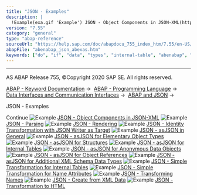 ```yaml
---
title: "JSON - Examples"
description: |
  !Example(exa.gif 'Example') JSON - Object Components in JSON-XML(https://help.sap.com/doc/abapdocu_755_index_htm/7.55/en-US/abenabap_json_xml_abexa.htm) !Example(exa.gif 'Example') JSON - Parsing(https://help.sap.com/doc/abapdocu_755_index_htm/7.55/en-US/abenabap_json_oo_reader_abexa.htm) !
version: "7.55"
category: "general"
type: "abap-reference"
sourceUrl: "https://help.sap.com/doc/abapdocu_755_index_htm/7.55/en-US/abenabap_json_abexas.htm"
abapFile: "abenabap_json_abexas.htm"
keywords: ["do", "if", "data", "types", "internal-table", "abenabap", "json", "abexas"]
---
```


* * *

AS ABAP Release 755, ©Copyright 2020 SAP SE. All rights reserved.

[ABAP - Keyword Documentation](https://help.sap.com/doc/abapdocu_755_index_htm/7.55/en-US/abenabap.htm) →  [ABAP - Programming Language](https://help.sap.com/doc/abapdocu_755_index_htm/7.55/en-US/abenabap_reference.htm) →  [Data Interfaces and Communication Interfaces](https://help.sap.com/doc/abapdocu_755_index_htm/7.55/en-US/abenabap_data_communication.htm) →  [ABAP and JSON](https://help.sap.com/doc/abapdocu_755_index_htm/7.55/en-US/abenabap_json.htm) → 

JSON - Examples

Continue
![Example](exa.gif "Example") [JSON - Object Components in JSON-XML](https://help.sap.com/doc/abapdocu_755_index_htm/7.55/en-US/abenabap_json_xml_abexa.htm)
![Example](exa.gif "Example") [JSON - Parsing](https://help.sap.com/doc/abapdocu_755_index_htm/7.55/en-US/abenabap_json_oo_reader_abexa.htm)
![Example](exa.gif "Example") [JSON - Rendering](https://help.sap.com/doc/abapdocu_755_index_htm/7.55/en-US/abenabap_json_token_writer_abexa.htm)
![Example](exa.gif "Example") [JSON - Identity Transformation with JSON Writer as Target](https://help.sap.com/doc/abapdocu_755_index_htm/7.55/en-US/abenjson_trafo_id_abexa.htm)
![Example](exa.gif "Example") [JSON - asJSON in General](https://help.sap.com/doc/abapdocu_755_index_htm/7.55/en-US/abenabap_hello_json_abexa.htm)
![Example](exa.gif "Example") [JSON - asJSON for Elementary Object Types](https://help.sap.com/doc/abapdocu_755_index_htm/7.55/en-US/abenabap_json_asjson_elem_abexa.htm)
![Example](exa.gif "Example") [JSON - asJSON for Structures](https://help.sap.com/doc/abapdocu_755_index_htm/7.55/en-US/abenabap_json_asjson_struc_abexa.htm)
![Example](exa.gif "Example") [JSON - asJSON for Internal Tables](https://help.sap.com/doc/abapdocu_755_index_htm/7.55/en-US/abenabap_json_asjson_table_abexa.htm)
![Example](exa.gif "Example") [JSON - asJSON for Anonymous Data Objects](https://help.sap.com/doc/abapdocu_755_index_htm/7.55/en-US/abenabap_json_asjson_dref_abexa.htm)
![Example](exa.gif "Example") [JSON - asJSON for Object References](https://help.sap.com/doc/abapdocu_755_index_htm/7.55/en-US/abenabap_json_asjson_oref_abexa.htm)
![Example](exa.gif "Example") [JSON - asJSON for Additional XML Schema Data Types](https://help.sap.com/doc/abapdocu_755_index_htm/7.55/en-US/abenabap_json_asjson_xsd_abexa.htm)
![Example](exa.gif "Example") [JSON - Simple Transformation for Internal Tables](https://help.sap.com/doc/abapdocu_755_index_htm/7.55/en-US/abenabap_st_json_table_abexa.htm)
![Example](exa.gif "Example") [JSON - Simple Transformation for Name Attributes](https://help.sap.com/doc/abapdocu_755_index_htm/7.55/en-US/abenabap_st_json_table_attr_abexa.htm)
![Example](exa.gif "Example") [JSON - Transforming Names](https://help.sap.com/doc/abapdocu_755_index_htm/7.55/en-US/abenabap_json_names_to_upper_abexa.htm)
![Example](exa.gif "Example") [JSON - Create from XML Data](https://help.sap.com/doc/abapdocu_755_index_htm/7.55/en-US/abenabap_xml_to_json_abexa.htm)
![Example](exa.gif "Example") [JSON - Transformation to HTML](https://help.sap.com/doc/abapdocu_755_index_htm/7.55/en-US/abenabap_json_to_html_abexa.htm)